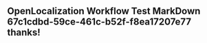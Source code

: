 <properties
ms.topic="hero-topic"
ms.test1="hero-topic"
ms.test2="test"/>

## OpenLocalization Workflow Test MarkDown 67c1cdbd-59ce-461c-b52f-f8ea17207e77 thanks!
